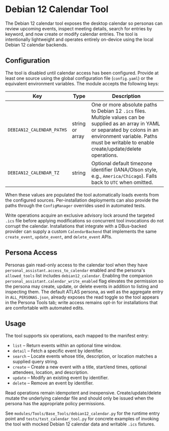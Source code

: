 # Debian 12 Calendar Tool

The Debian 12 calendar tool exposes the desktop calendar so personas can
review upcoming events, inspect meeting details, search for entries by
keyword, and now create or modify calendar entries.  The tool is
intentionally lightweight and operates entirely on-device using the local
Debian 12 calendar backends.

## Configuration

The tool is disabled until calendar access has been configured.  Provide at
least one source using the global configuration file (`config.yaml`) or the
equivalent environment variables.  The module accepts the following keys:

| Key | Type | Description |
| --- | ---- | ----------- |
| `DEBIAN12_CALENDAR_PATHS` | string or array | One or more absolute paths to Debian 12 `.ics` files.  Multiple values can be supplied as an array in YAML or separated by colons in an environment variable.  Paths must be writable to enable create/update/delete operations. |
| `DEBIAN12_CALENDAR_TZ` | string | Optional default timezone identifier (IANA/Olson style, e.g., `America/Chicago`).  Falls back to `UTC` when omitted. |

When these values are populated the tool automatically loads events from
the configured sources.  Per-installation deployments can also provide the
paths through the `ConfigManager` overrides used in automated tests.

Write operations acquire an exclusive advisory lock around the targeted
`.ics` file before applying modifications so concurrent tool invocations do
not corrupt the calendar.  Installations that integrate with a DBus-backed
provider can supply a custom `CalendarBackend` that implements the same
`create_event`, `update_event`, and `delete_event` APIs.

## Persona Access

Personas gain read-only access to the calendar tool when they have
`personal_assistant.access_to_calendar` enabled and the persona's
`allowed_tools` list includes `debian12_calendar`.  Enabling the companion
`personal_assistant.calendar_write_enabled` flag elevates the permission so
the persona may create, update, or delete events in addition to listing and
inspecting them.  The default ATLAS persona, as well as the aggregate entry in
`ALL_PERSONAS.json`, already exposes the read toggle so the tool appears in the
Persona Tools tab; write access remains opt-in for installations that are
comfortable with automated edits.

## Usage

The tool supports six operations, each mapped to the manifest entry:

* `list` – Return events within an optional time window.
* `detail` – Fetch a specific event by identifier.
* `search` – Locate events whose title, description, or location matches a
  supplied query string.
* `create` – Create a new event with a title, start/end times, optional
  attendees, location, and description.
* `update` – Modify an existing event by identifier.
* `delete` – Remove an event by identifier.

Read operations remain idempotent and inexpensive.  Create/update/delete
mutate the underlying calendar file and should only be issued when the
persona has the appropriate policy permissions.

See `modules/Tools/Base_Tools/debian12_calendar.py` for the runtime entry
point and `tests/test_calendar_tool.py` for concrete examples of invoking
the tool with mocked Debian 12 calendar data and writable `.ics` fixtures.

